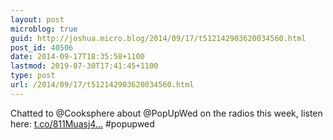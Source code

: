 ```yaml
---
layout: post
microblog: true
guid: http://joshua.micro.blog/2014/09/17/t512142903620034560.html
post_id: 40506
date: 2014-09-17T18:35:58+1100
lastmod: 2019-07-30T17:41:45+1100
type: post
url: /2014/09/17/t512142903620034560.html
---
```

Chatted to @Cooksphere about @PopUpWed on the radios this week, listen here: [t.co/811Muasj4...](http://t.co/811Muasj4Q) #popupwed
